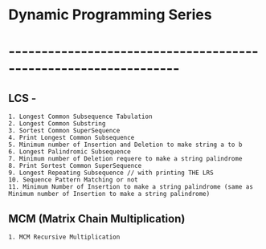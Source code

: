 # Dynamic Programming Series

# ----------------------------------------------------------------
## LCS -
    1. Longest Common Subsequence Tabulation
    2. Longest Common Substring
    3. Sortest Common SuperSequence
    4. Print Longest Common Subsequence
    5. Minimum number of Insertion and Deletion to make string a to b
    6. Longest Palindromic Subsequence
    7. Minimum number of Deletion requere to make a string palindrome
    8. Print Sortest Common SuperSequence
    9. Longest Repeating Subsequence // with printing THE LRS  
    10. Sequence Pattern Matching or not
    11. Minimum Number of Insertion to make a string palindrome (same as Minimum number of Insertion to make a string palindrome)
## MCM (Matrix Chain Multiplication)
    1. MCM Recursive Multiplication